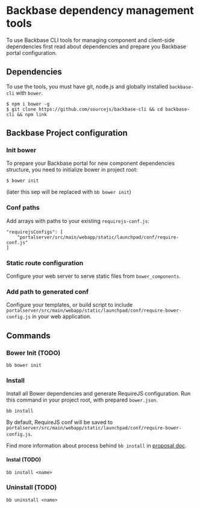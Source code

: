 # Backbase dependency management tools

To use Backbase CLI tools for managing component and client-side dependencies first read about dependencies and prepare you Backbase portal configuration.

## Dependencies

To use the tools, you must have git, node.js and globally installed `backbase-cli` with `bower`.

```
$ npm i bower -g
$ git clone https://github.com/sourcejs/backbase-cli && cd backbase-cli && npm link
```

## Backbase Project configuration

### Init bower

To prepare your Backbase portal for new component dependencies structure, you need to initialize bower in project root:

```
$ bower init
```

(later this sep will be replaced with `bb bower init`)

### Conf paths

Add arrays with paths to your existing `requirejs-conf.js`:

```
"requirejsConfigs": [
    "portalserver/src/main/webapp/static/launchpad/conf/require-conf.js"
]
```

### Static route configuration

Configure your web server to serve static files from `bower_components`.

### Add path to generated conf

Configure your templates, or build script to include `portalserver/src/main/webapp/static/launchpad/conf/require-bower-config.js` in your web application.

## Commands

### Bower Init (TODO)

```
bb bower init
```

### Install

Install all Bower dependencies and generate RequireJS configuration. Run this command in your project root, with prepared `bower.json`.

```
bb install
```

By default, RequireJS conf will be saved to `portalserver/src/main/webapp/static/launchpad/conf/require-bower-config.js`.

Find more information about process behind `bb install` in [proposal doc](https://github.com/operatino/backbase-widget-dependencies-proposal).

#### Instal <name> (TODO)

```
bb install <name>
```

### Uninstall <name> (TODO)

```
bb uninstall <name>
```